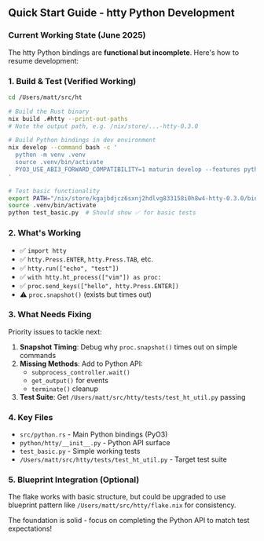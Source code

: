 ## Quick Start Guide - htty Python Development

### Current Working State (June 2025)

The htty Python bindings are **functional but incomplete**. Here's how to resume development:

### 1. Build & Test (Verified Working)

```bash
cd /Users/matt/src/ht

# Build the Rust binary
nix build .#htty --print-out-paths
# Note the output path, e.g. /nix/store/...-htty-0.3.0

# Build Python bindings in dev environment  
nix develop --command bash -c '
  python -m venv .venv
  source .venv/bin/activate
  PYO3_USE_ABI3_FORWARD_COMPATIBILITY=1 maturin develop --features python
'

# Test basic functionality
export PATH="/nix/store/kgajbdjcz6sxnj2hdlvg833158i0h8w4-htty-0.3.0/bin:$PATH"  # Use actual path
source .venv/bin/activate
python test_basic.py  # Should show ✅ for basic tests
```

### 2. What's Working

- ✅ `import htty` 
- ✅ `htty.Press.ENTER`, `htty.Press.TAB`, etc.
- ✅ `htty.run(["echo", "test"])`
- ✅ `with htty.ht_process(["vim"]) as proc:`
- ✅ `proc.send_keys(["hello", htty.Press.ENTER])`
- ⚠️ `proc.snapshot()` (exists but times out)

### 3. What Needs Fixing

Priority issues to tackle next:

1. **Snapshot Timing**: Debug why `proc.snapshot()` times out on simple commands
2. **Missing Methods**: Add to Python API:
   - `subprocess_controller.wait()`
   - `get_output()` for events
   - `terminate()` cleanup
3. **Test Suite**: Get `/Users/matt/src/htty/tests/test_ht_util.py` passing

### 4. Key Files

- `src/python.rs` - Main Python bindings (PyO3)
- `python/htty/__init__.py` - Python API surface
- `test_basic.py` - Simple working tests
- `/Users/matt/src/htty/tests/test_ht_util.py` - Target test suite

### 5. Blueprint Integration (Optional)

The flake works with basic structure, but could be upgraded to use blueprint pattern like `/Users/matt/src/htty/flake.nix` for consistency.

The foundation is solid - focus on completing the Python API to match test expectations!
